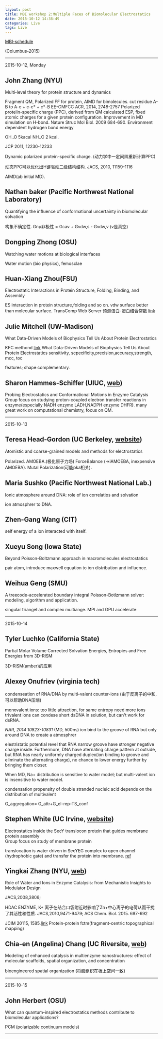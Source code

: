 ```yaml
---
layout: post
title: MBI workshop 2:Multiple Faces of Biomolecular Electrostatics
date: 2015-10-12 14:38:49
categories: Live
tags: Live
---
```


[MBI-schedule](http://mbi.osu.edu/event/?id=824#schedule)

(Columbus-2015)

--------

2015-10-12, Monday

## John Zhang (NYU)

Multi-level theory for protein structure and dynamics

Fragment QM, Polarized FF for protein, AIMD for bimolecules. 
cut residue A-B to A-c + c-c* + c*-B
EE-GMFCC
ACR, 2014, 2748-2757
Polarized proteiin-specific charge (PPC), derived from QM calculated ESP, fixed atomic charges for a given protein configuration. Improvement in MD simulation on H-bond.
Nature Struc Mol Biol. 2009 684-690. Environment dependent hydrogen bond energy

OH..O  5kacal NH..O 2 kcal.

JCP 2011, 12230-12233

Dynamic polarized protein-specific charge. (动力学中一定间隔重新计算PPC)

动态PPC可以优化出H键驱动二级结构结构. JACS, 2010, 11159-1116

AIMD(ab initial MD).

## Nathan baker (Pacific Northwest National Laboratory)
Quantifying the influence of conformational uncertainty in biomolecular solvation

构象不确定性.
Gnp非极性 = Gcav + Gvdw,s - Gvdw,v (v是真空)

## Dongping Zhong (OSU)
Watching water motions at biological interfaces

Water motion (bio  physics), femosclae

## Huan-Xiang Zhou(FSU)
Electrostatic Interactions in Protein Structure, Folding, Binding, and Assembly

ES interaction in protein structure,folding and so on.
vdw surface better than molecular surface.
TransComp Web Server 预测蛋白-蛋白结合常数 [link](http://pipe.sc.fsu.edu/)


## Julie Mitchell (UW-Madison)
What Data-Driven Models of Biophysics Tell Us About Protein Electrostatics

KFC methond [link](https://mitchell-lab.biochem.wisc.edu/common/index.php)
What Data-Driven Models of Biophysics Tell Us About Protein Electrostatics
sensitivity, scpecificity,precision,accuracy,strength, mcc, toc

features;
shape complementary.

## Sharon Hammes-Schiffer (UIUC, [web](http://hammes-schiffer-group.org/))
Probing Electrostatics and Conformational Motions in Enzyme Catalysis  
Group focus on studying proton-coupled electron transfer reactions in enzyme(especially NADH enzyme LADH,NADPH enzyme DHFR). many great work on computational chemistry, focus on QM.

-------

2015-10-13

## Teresa Head-Gordon (UC Berkeley, [website](http://thglab.berkeley.edu/))
Atomistic and coarse-grained models and methods for electrostatics

Polarized. AMOEBA.(极化原子力场) ForceBalance (->iAMOEBA, inexpensive AMOEBA). Mutal Polarization(可能pka相关).

## Maria Sushko (Pacific Northwest National Lab.)
Ionic atmosphere around DNA: role of ion correlatios and solvation

ion atmosphrer to DNA.

## Zhen-Gang Wang (CIT)

self energy of a ion interacted with itself.

## Xueyu Song (Iowa State)
Beyond Poisson-Boltzmann approach in macromolecules electrostatics

pair atom, introduce maxwell equation to ion distribution and influence.

## Weihua Geng (SMU)
A treecode-accelerated boundary integral Poisson-Botlzmann solver: modeling, algorithm and application.

singular triangel and complex multiange. MPI and GPU accelerate

----------------

2015-10-14

## Tyler Luchko (California State)

Partial Molar Volume Corrected Solvation Energies, Entropies and Free Energies from 3D-RISM

3D-RISM(amber)的应用

## Alexey Onufriev (virginia tech)

condenseation of RNA/DNA by multi-valent counter-ions (由于反离子的中和,可以帮助DNA压缩)

monovalent ions: too little attraction, for same entropy need more ions  
trivalent ions can condese short dsDNA in solution, but can't work for dsRNA.

*NAR, 2014 10823-10831* (MD, 500ns) ion bind to the groove of RNA but only around DNA to create a atmosphrer

elestristatic potential revel that RNA narrow groove have stronger negative charge inside. Furthermore, DNA have aternating charge pattern at outside, but RNA has nearly uniformly charged duplex(ion binding to groove and eliminate the alternating charge), no chance to lower energy further by bringing them closer.

When MD, Na+ distribution is sensitive to water model; but multi-valent ion is insensitive to water model.

condensation propensity of double stranded nucleic acid depends on the distribution of multivalent 

G\_aggregation= G\_attr+G\_el-rep-TS\_conf

## Stephen White (UC Irvine, [website](http://blanco.biomol.uci.edu/index.shtml))
Electrostatics inside the SecY translocon protein that guides membrane protein assembly  
Group focus on study of membrane protein

translocation is water driven in SecYEG complex to open channel (hydrophobic gate) and transfer the protein into membrane. [ref](http://www.ks.uiuc.edu/Research/translocon/)

## Yingkai Zhang (NYU, [web](http://www.nyu.edu/projects/yzhang/index.html))
Role of Water and Ions in Enzyme Catalysis: from Mechanistic Insights to Modulator Design

JACS,2008,3806; 

HDAC ENZYME, K+ 离子在结合口袋附近时影响了Zn+中心离子的电荷从而干扰了其活性和性质. JACS,2010,9471-9479; ACS Chem. Biol. 2015. 687-692

JCIM 20115, 1585.[link](http://pubs.acs.org/doi/10.1021/acs.jcim.5b00103) Protein-protein fctm(fragment-centric topographical mapping)

## Chia-en (Angelina) Chang (UC Riversite, [web](http://research.chem.ucr.edu/groups/chang/index.html))
Modeling of enhanced catalysis in multienzyme nanostructures: effect of molecular scaffolds, spatial organization, and concentration

bioengineered spatial organization (将酶组织在板上空间一致)

-----------

2015-10-15

## John Herbert (OSU)
What can quantum-inspired electrostatics methods contribute to biomolecular applications?

PCM (polarizable continuum models)

------
